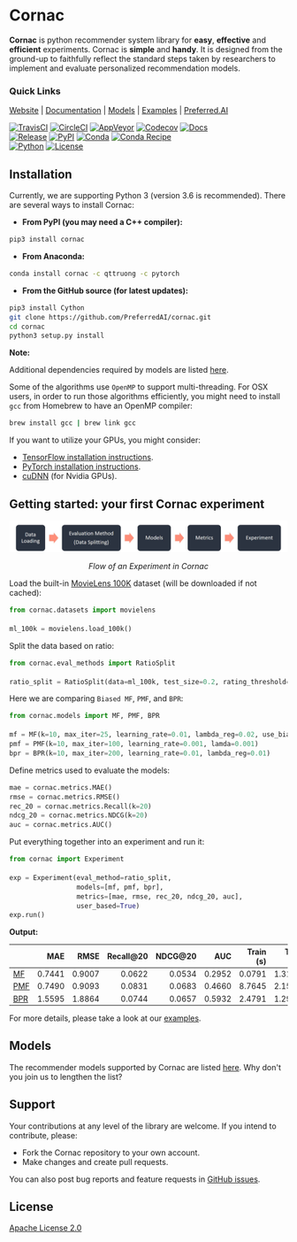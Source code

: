 # Cornac

**Cornac** is python recommender system library for **easy**, **effective** and **efficient** experiments. Cornac is **simple** and **handy**. It is designed from the ground-up to faithfully reflect the standard steps taken by researchers to implement and evaluate personalized recommendation models.

### Quick Links

[Website](https://cornac.preferred.ai/) |
[Documentation](https://cornac.readthedocs.io/en/latest/index.html) |
[Models](https://github.com/PreferredAI/cornac/tree/master/cornac/models#models) |
[Examples](https://github.com/PreferredAI/cornac/tree/master/examples#cornac-examples-directory) |
[Preferred.AI](https://preferred.ai/)

[![TravisCI](https://img.shields.io/travis/PreferredAI/cornac/master.svg?logo=travis)](https://www.travis-ci.org/PreferredAI/cornac)
[![CircleCI](https://img.shields.io/circleci/project/github/PreferredAI/cornac/master.svg?logo=circleci)](https://circleci.com/gh/PreferredAI/cornac)
[![AppVeyor](https://ci.appveyor.com/api/projects/status/0yq4td1xg4kkhdwu?svg=true)](https://ci.appveyor.com/project/tqtg/cornac)
[![Codecov](https://img.shields.io/codecov/c/github/PreferredAI/cornac/master.svg?logo=codecov)](https://codecov.io/gh/PreferredAI/cornac)
[![Docs](https://img.shields.io/readthedocs/cornac/latest.svg)](https://cornac.readthedocs.io/en/latest)
<br />
[![Release](https://img.shields.io/github/release-pre/PreferredAI/cornac.svg)](https://github.com/PreferredAI/cornac/releases)
[![PyPI](https://img.shields.io/pypi/v/cornac.svg)](https://pypi.org/project/cornac/)
[![Conda](https://img.shields.io/conda/v/qttruong/cornac.svg?label=anaconda)](https://anaconda.org/qttruong/cornac)
[![Conda Recipe](https://img.shields.io/badge/conda-recipe-green.svg)](https://github.com/tqtg/cornac-feedstock)
<br />
[![Python](https://img.shields.io/pypi/pyversions/cornac.svg)](https://cornac.preferred.ai/)
[![License](https://img.shields.io/badge/License-Apache%202.0-yellow.svg)](https://opensource.org/licenses/Apache-2.0)


## Installation

Currently, we are supporting Python 3 (version 3.6 is recommended). There are several ways to install Cornac:

  - **From PyPI (you may need a C++ compiler):**

```sh
pip3 install cornac
```

  - **From Anaconda:**

```sh
conda install cornac -c qttruong -c pytorch
```

  - **From the GitHub source (for latest updates):**

```sh
pip3 install Cython
git clone https://github.com/PreferredAI/cornac.git
cd cornac
python3 setup.py install
```

**Note:** 

Additional dependencies required by models are listed [here](cornac/models/README.md).

Some of the algorithms use `OpenMP` to support multi-threading. For OSX users, in order to run those algorithms efficiently, you might need to install `gcc` from Homebrew to have an OpenMP compiler:

```sh
brew install gcc | brew link gcc
```

If you want to utilize your GPUs, you might consider:

  - [TensorFlow installation instructions](https://www.tensorflow.org/install/).
  - [PyTorch installation instructions](https://pytorch.org/get-started/locally/).
  - [cuDNN](https://docs.nvidia.com/deeplearning/sdk/cudnn-install/) (for Nvidia GPUs).

## Getting started: your first Cornac experiment

![](exp-flow.jpg)
<p align="center"><i>Flow of an Experiment in Cornac</i></p>

Load the built-in [MovieLens 100K](https://grouplens.org/datasets/movielens/100k/) dataset (will be downloaded if not cached):

```python
from cornac.datasets import movielens

ml_100k = movielens.load_100k()
```

Split the data based on ratio:

```python
from cornac.eval_methods import RatioSplit

ratio_split = RatioSplit(data=ml_100k, test_size=0.2, rating_threshold=4.0, seed=123)
```

Here we are comparing `Biased MF`, `PMF`, and `BPR`:
  
```python
from cornac.models import MF, PMF, BPR

mf = MF(k=10, max_iter=25, learning_rate=0.01, lambda_reg=0.02, use_bias=True)
pmf = PMF(k=10, max_iter=100, learning_rate=0.001, lamda=0.001)
bpr = BPR(k=10, max_iter=200, learning_rate=0.01, lambda_reg=0.01)
```

Define metrics used to evaluate the models:
  
```python
mae = cornac.metrics.MAE()
rmse = cornac.metrics.RMSE()
rec_20 = cornac.metrics.Recall(k=20)
ndcg_20 = cornac.metrics.NDCG(k=20)
auc = cornac.metrics.AUC()
```

Put everything together into an experiment and run it:
  
```python
from cornac import Experiment

exp = Experiment(eval_method=ratio_split,
                 models=[mf, pmf, bpr],
                 metrics=[mae, rmse, rec_20, ndcg_20, auc],
                 user_based=True)
exp.run()
```

**Output:**

|     |    MAE |   RMSE | Recall@20 | NDCG@20 |    AUC | Train (s) | Test (s) |
| --- | -----: | -----: | --------: | ------: | -----: | --------: | -------: |
| [MF](cornac/models/mf)  | 0.7441 | 0.9007 |    0.0622 |  0.0534 | 0.2952 |    0.0791 |   1.3119 |
| [PMF](cornac/models/pmf) | 0.7490 | 0.9093 |    0.0831 |  0.0683 | 0.4660 |    8.7645 |   2.1569 |
| [BPR](cornac/models/bpr) | 1.5595 | 1.8864 |    0.0744 |  0.0657 | 0.5932 |    2.4791 |   1.2956 |

For more details, please take a look at our [examples](examples).

## Models

The recommender models supported by Cornac are listed [here](cornac/models/README.md). Why don't you join us to lengthen the list?

## Support

Your contributions at any level of the library are welcome. If you intend to contribute, please:
  - Fork the Cornac repository to your own account.
  - Make changes and create pull requests.

You can also post bug reports and feature requests in [GitHub issues](https://github.com/PreferredAI/cornac/issues).

## License

[Apache License 2.0](LICENSE)
